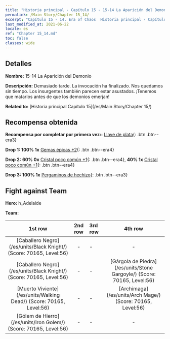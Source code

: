 ```yaml
---
title: "Historia principal - Capítulo 15 - 15-14 La Aparición del Demonio"
permalink: /Main Story/Chapter 15_14/
excerpt: "Capítulo 15 - 14. Era of Chaos  Historia principal - Capítulo 15_14. 15-14 La Aparición del Demonio"
last_modified_at: 2021-06-22
locale: es
ref: "Chapter 15_14.md"
toc: false
classes: wide
---
```


## Detalles

 **Nombre:** 15-14 La Aparición del Demonio

 **Descripción:** Demasiado tarde. La invocación ha finalizado. Nos quedamos sin tiempo. Los insurgentes también parecen estar asustados. ¡Tenemos que matarlos antes de que los demonios emerjan!

 **Related to:** [Historia principal Capítulo 15](/es/Main Story/Chapter 15/)

## Recompensa obtenida

 **Recompensa por completar por primera vez::** [Llave de plata](/ItemsES/con_693/){: .btn .btn--era3}

 **Drop 1:** **100% 1x** [Gemas épicas +2](/ItemsES/mat_51/){: .btn .btn--era4}

 **Drop 2:** **60% 0x** [Cristal poco común +1](/ItemsES/mat_45/){: .btn .btn--era4}, **40% 1x** [Cristal poco común +1](/ItemsES/mat_45/){: .btn .btn--era4}

 **Drop 3:** **100% 1x** [Pergaminos de hechizo](/ItemsES/con_694/){: .btn .btn--era3}


## Fight against Team
 **Hero:** h_Adelaide

 **Team:**


  | 1st row | 2nd row | 3rd row | 4th row |
  |:----:|:----:|:----|:----:|
  | [Caballero Negro](/es/units/Black Knight/) (Score: 70165, Level:56)  | - | - | - |
  | [Caballero Negro](/es/units/Black Knight/) (Score: 70165, Level:56)  | - | - | [Gárgola de Piedra](/es/units/Stone Gargoyle/) (Score: 70165, Level:56)  |
  | [Muerto Viviente](/es/units/Walking Dead/) (Score: 70165, Level:56)  | - | - | [Archimaga](/es/units/Arch Mage/) (Score: 70165, Level:56)  |
  | [Gólem de Hierro](/es/units/Iron Golem/) (Score: 70165, Level:56)  | - | - | - |


